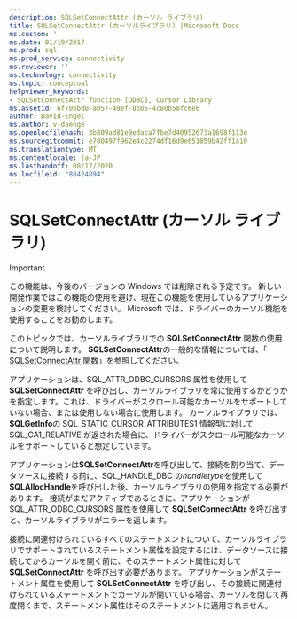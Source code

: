 ```yaml
---
description: SQLSetConnectAttr (カーソル ライブラリ)
title: SQLSetConnectAttr (カーソルライブラリ) |Microsoft Docs
ms.custom: ''
ms.date: 01/19/2017
ms.prod: sql
ms.prod_service: connectivity
ms.reviewer: ''
ms.technology: connectivity
ms.topic: conceptual
helpviewer_keywords:
- SQLSetConnectAttr function [ODBC], Cursor Library
ms.assetid: 6f70bbd0-a057-49ef-8b05-4c80b58fc6e6
author: David-Engel
ms.author: v-daenge
ms.openlocfilehash: 3b809ad81e9edaca7fbe7d40952673a1698f113e
ms.sourcegitcommit: e700497f962e4c2274df16d9e651059b42ff1a10
ms.translationtype: MT
ms.contentlocale: ja-JP
ms.lasthandoff: 08/17/2020
ms.locfileid: "88424894"
---
```

# <a name="sqlsetconnectattr-cursor-library"></a>SQLSetConnectAttr (カーソル ライブラリ)
> [!IMPORTANT]  
>  この機能は、今後のバージョンの Windows では削除される予定です。 新しい開発作業ではこの機能の使用を避け、現在この機能を使用しているアプリケーションの変更を検討してください。 Microsoft では、ドライバーのカーソル機能を使用することをお勧めします。  
  
 このトピックでは、カーソルライブラリでの **SQLSetConnectAttr** 関数の使用について説明します。 **SQLSetConnectAttr**の一般的な情報については、「 [SQLSetConnectAttr 関数](../../../odbc/reference/syntax/sqlsetconnectattr-function.md)」を参照してください。  
  
 アプリケーションは、SQL_ATTR_ODBC_CURSORS 属性を使用して **SQLSetConnectAttr** を呼び出し、カーソルライブラリを常に使用するかどうかを指定します。これは、ドライバーがスクロール可能なカーソルをサポートしていない場合、または使用しない場合に使用します。 カーソルライブラリでは、 **SQLGetInfo**の SQL_STATIC_CURSOR_ATTRIBUTES1 情報型に対して SQL_CA1_RELATIVE が返された場合に、ドライバーがスクロール可能なカーソルをサポートしていると想定しています。  
  
 アプリケーションは**SQLSetConnectAttr**を呼び出して、接続を割り当て、データソースに接続する前に、SQL_HANDLE_DBC の*handletype*を使用して**SQLAllocHandle**を呼び出した後、カーソルライブラリの使用を指定する必要があります。 接続がまだアクティブであるときに、アプリケーションが SQL_ATTR_ODBC_CURSORS 属性を使用して **SQLSetConnectAttr** を呼び出すと、カーソルライブラリがエラーを返します。  
  
 接続に関連付けられているすべてのステートメントについて、カーソルライブラリでサポートされているステートメント属性を設定するには、データソースに接続してからカーソルを開く前に、そのステートメント属性に対して **SQLSetConnectAttr** を呼び出す必要があります。 アプリケーションがステートメント属性を使用して **SQLSetConnectAttr** を呼び出し、その接続に関連付けられているステートメントでカーソルが開いている場合、カーソルを閉じて再度開くまで、ステートメント属性はそのステートメントに適用されません。
